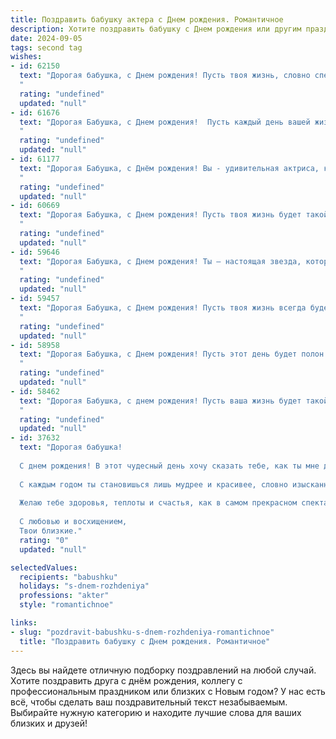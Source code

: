 ```yaml
---
title: Поздравить бабушку актера c Днем рождения. Романтичное
description: Хотите поздравить бабушку c Днем рождения или другим праздником? Наш ИИ создаст незабываемое поздравление, а вы обязательно выделитесь среди других.  
date: 2024-09-05
tags: second tag
wishes:
- id: 62150
  text: "Дорогая бабушка, с Днем рождения! Пусть твоя жизнь, словно спектакль, будет наполнена яркими красками, трогательными моментами и искренними аплодисментами.  Желаю тебе бесконечной любви, радости и вдохновения на каждый день!
  "
  rating: "undefined"
  updated: "null"
- id: 61676
  text: "Дорогая Бабушка, с Днем рождения!  Пусть каждый день вашей жизни будет полон ярких красок, как сцена, а каждый миг - как трогательная пьеса, где вы, актриса жизни, играете главную роль. Желаю вам здоровья, любви и новых творческих свершений!
  "
  rating: "undefined"
  updated: "null"
- id: 61177
  text: "Дорогая Бабушка, с Днём рождения! Вы - удивительная актриса, которая всю жизнь играла главную роль в нашей жизни, наполняя её любовью, теплом и светом. Пусть каждый день дарит вам радость, а ваши глаза блестят от счастья!
  "
  rating: "undefined"
  updated: "null"
- id: 60669
  text: "Дорогая Бабушка, с Днем рождения! Пусть твоя жизнь будет такой же яркой и захватывающей, как твои роли на сцене. Ты - истинная актриса жизни, каждый день играющая главную роль с такой же страстью и талантом. Будь здорова, любима и счастлива!
  "
  rating: "undefined"
  updated: "null"
- id: 59646
  text: "Дорогая Бабушка, с Днем рождения! Ты – настоящая звезда, которая освещает нашу жизнь теплом и любовью. Пусть каждый день будет для тебя сценой, где ты играешь главную роль – роль любимой Бабушки, чья игра всегда трогает нас до глубины души. Желаю тебе ярких моментов, счастливых оваций и бесконечного вдохновения!
  "
  rating: "undefined"
  updated: "null"
- id: 59457
  text: "Дорогая Бабушка, с Днем рождения! Пусть твоя жизнь всегда будет полна ярких и запоминающихся ролей, а сцена твоей жизни -  освещена теплым светом любви и счастья.
  "
  rating: "undefined"
  updated: "null"
- id: 58958
  text: "Дорогая Бабушка, с Днем рождения! Пусть этот день будет полон ярких эмоций, как свет софитов на сцене, а жизнь – такой же полной и интересной, как твои роли.
  "
  rating: "undefined"
  updated: "null"
- id: 58462
  text: "Дорогая Бабушка, с днем рождения! Пусть ваша жизнь будет такой же яркой и полной красок, как сцена, на которой вы творите! Ваша игра - это искусство, которое дарит нам радость и вдохновение. Желаю вам здоровья, счастья и новых, незабываемых ролей!
  "
  rating: "undefined"
  updated: "null"
- id: 37632
  text: "Дорогая бабушка!
  
  С днем рождения! В этот чудесный день хочу сказать тебе, как ты мне дорога. Ты — словно яркая звезда на сцене жизни, которая освещает наши сердца своим обаянием и талантом. Твое искусство быть актрисой — это не только мастерство, но и глубокая душа, способная передать самые нежные чувства и эмоции.
  
  С каждым годом ты становишься лишь мудрее и красивее, словно изысканный персонаж, который покоряет зрителей своим внутренним светом. Ты вдохновляешь нас на доброту, искренность и любовь. Пусть в твоей жизни будет сопутствовать счастье, а каждый новый день приносит радость и гармонию.
  
  Желаю тебе здоровья, теплоты и счастья, как в самом прекрасном спектакле, где ты — главная героиня. И помни, что в наших сердцах ты всегда будешь занимать особое место, как несравненная актриса, написавшая самые красивые страницы нашей жизни.
  
  С любовью и восхищением,
  Твои близкие."
  rating: "0"
  updated: "null"

selectedValues:
  recipients: "babushku"
  holidays: "s-dnem-rozhdeniya"
  professions: "akter"
  style: "romantichnoe"

links:
- slug: "pozdravit-babushku-s-dnem-rozhdeniya-romantichnoe"
  title: "Поздравить бабушку c Днем рождения. Романтичное"
---
```


Здесь вы найдете отличную подборку поздравлений на любой случай. 
Хотите поздравить друга с днём рождения, коллегу с профессиональным праздником или близких с Новым годом? У нас есть всё, чтобы сделать ваш поздравительный текст незабываемым. Выбирайте нужную категорию и находите лучшие слова для ваших близких и друзей!
